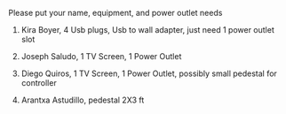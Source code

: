 Please put your name, equipment, and power outlet needs

1. Kira Boyer, 4 Usb plugs, Usb to wall adapter, just need 1 power outlet slot

2. Joseph Saludo, 1 TV Screen, 1 Power Outlet 

3. Diego Quiros, 1 TV Screen, 1 Power Outlet, possibly small pedestal for controller

4. Arantxa Astudillo, pedestal 2X3 ft 
